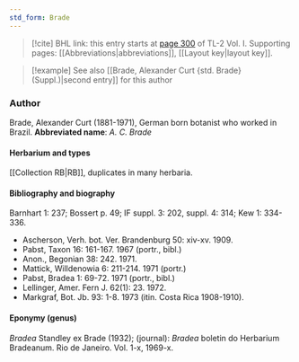 ```yaml
---
std_form: Brade
---
```


> [!cite] BHL link: this entry starts at [page 300](https://www.biodiversitylibrary.org/page/33120431) of TL-2 Vol. I.
> Supporting pages: [[Abbreviations|abbreviations]], [[Layout key|layout key]].

> [!example] See also [[Brade, Alexander Curt {std. Brade} (Suppl.)|second entry]] for this author

### Author

Brade, Alexander Curt (1881-1971), German born botanist who worked in Brazil. 
**Abbreviated name**: *A. C. Brade*

#### Herbarium and types

[[Collection RB|RB]], duplicates in many herbaria.

#### Bibliography and biography

Barnhart 1: 237; Bossert p. 49; IF suppl. 3: 202, suppl. 4: 314; Kew 1: 334-336.
- Ascherson, Verh. bot. Ver. Brandenburg 50: xiv-xv. 1909.
- Pabst, Taxon 16: 161-167. 1967 (portr., bibl.)
- Anon., Begonian 38: 242. 1971.
- Mattick, Willdenowia 6: 211-214. 1971 (portr.)
- Pabst, Bradea 1: 69-72. 1971 (portr., bibl.)
- Lellinger, Amer. Fern J. 62(1): 23. 1972.
- Markgraf, Bot. Jb. 93: 1-8. 1973 (itin. Costa Rica 1908-1910).

#### Eponymy (genus)

*Bradea* Standley ex Brade (1932); (journal): *Bradea* boletin do Herbarium Bradeanum. Rio de Janeiro. Vol. 1-x, 1969-x.

